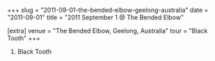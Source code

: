 +++
slug = "2011-09-01-the-bended-elbow-geelong-australia"
date = "2011-09-01"
title = "2011 September 1 @ The Bended Elbow"

[extra]
venue = "The Bended Elbow, Geelong, Australia"
tour = "Black Tooth"
+++


 1. Black Tooth


